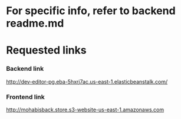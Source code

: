 # For specific info, refer to backend readme.md
# Requested links
### Backend link
http://dev-editor-pg.eba-5hxrj7ac.us-east-1.elasticbeanstalk.com/

### Frontend link
http://mohabisback.store.s3-website-us-east-1.amazonaws.com